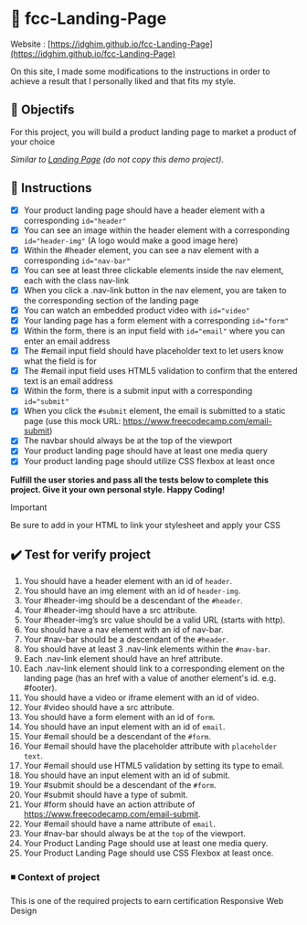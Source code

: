 # :notebook: fcc-Landing-Page
Website : [https://idghim.github.io/fcc-Landing-Page](https://idghim.github.io/fcc-Landing-Page)

On this site, I made some modifications to the instructions in order to achieve a result that I personally liked and that fits my style.
## :dart: Objectifs
For this project, you will build a product landing page to market a product of your choice

*Similar to [Landing Page](https://product-landing-page.freecodecamp.rocks/) (do not copy this demo project).*

## :pushpin: Instructions
   - [x] Your product landing page should have a header element with a corresponding `id="header"`
   - [x] You can see an image within the header element with a corresponding `id="header-img"` (A logo would make a good image here)
   - [x] Within the #header element, you can see a nav element with a corresponding `id="nav-bar"`
   - [x] You can see at least three clickable elements inside the nav element, each with the class nav-link
   - [x] When you click a .nav-link button in the nav element, you are taken to the corresponding section of the landing page
   - [x] You can watch an embedded product video with `id="video"`
   - [x] Your landing page has a form element with a corresponding `id="form"`
   - [x] Within the form, there is an input field with `id="email"` where you can enter an email address
   - [x] The #email input field should have placeholder text to let users know what the field is for
   - [x] The #email input field uses HTML5 validation to confirm that the entered text is an email address
   - [x] Within the form, there is a submit input with a corresponding `id="submit"`
   - [x] When you click the `#submit` element, the email is submitted to a static page (use this mock URL: https://www.freecodecamp.com/email-submit)
   - [x] The navbar should always be at the top of the viewport
   - [x] Your product landing page should have at least one media query
   - [x] Your product landing page should utilize CSS flexbox at least once

**Fulfill the user stories and pass all the tests below to complete this project. Give it your own personal style. Happy Coding!**
>[!IMPORTANT]
>Be sure to add <link rel="stylesheet" href="styles.css"> in your HTML to link your stylesheet and apply your CSS

## :heavy_check_mark: Test for verify project
1. You should have a header element with an id of `header`.
2. You should have an img element with an id of `header-img`.
3. Your #header-img should be a descendant of the `#header`.
4. Your #header-img should have a src attribute.
5. Your #header-img’s src value should be a valid URL (starts with http).
6. You should have a nav element with an id of nav-bar.
7. Your #nav-bar should be a descendant of the `#header`.
8. You should have at least 3 .nav-link elements within the `#nav-bar`.
9. Each .nav-link element should have an href attribute.
10. Each .nav-link element should link to a corresponding element on the landing page (has an href with a value of another element's id. e.g. #footer).
11. You should have a video or iframe element with an id of video.
12. Your #video should have a src attribute.
13. You should have a form element with an id of `form`.
14. You should have an input element with an id of `email`.
15. Your #email should be a descendant of the `#form`.
16. Your #email should have the placeholder attribute with `placeholder text`.
17. Your #email should use HTML5 validation by setting its type to email.
18. You should have an input element with an id of submit.
19. Your #submit should be a descendant of the `#form`.
20. Your #submit should have a type of submit.
21. Your #form should have an action attribute of https://www.freecodecamp.com/email-submit.
22. Your #email should have a name attribute of `email`.
23. Your #nav-bar should always be at the `top` of the viewport.
24. Your Product Landing Page should use at least one media query.
25. Your Product Landing Page should use CSS Flexbox at least once.
    
### :black_medium_small_square: Context of project 
This is one of the required projects to earn certification Responsive Web Design 
